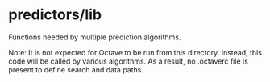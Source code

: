 predictors/lib
===
Functions needed by multiple prediction algorithms.

Note: It is not expected for Octave to be run from this directory.
Instead, this code will be called by various algorithms. As a result,
no .octaverc file is present to define search and data paths.
